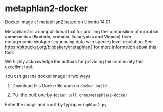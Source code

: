 # metaphlan2-docker

Docker image of metaphlan2 based on Ubuntu 14.04

Metaphlan2 is a computational tool for profiling 
the composition of microbial communities (Bacteria,
Archaea, Eukaryotes and Viruses) from metagenomic 
shotgun sequencing data with species level resolution.
See https://bitbucket.org/biobakery/metaphlan2 for more
information about this tool.

We highly acknowledge the authors for providing the community
this excellent tool. 

You can get the docker image in two ways:

1) Download this Dockerfile and run `docker build .`

2) Pull the built one by `docker pull qhmu/metaphlan2-docker`

Enter the image and run it by typing `metaphlan2.py`
